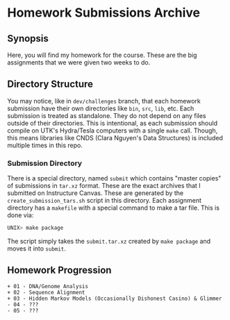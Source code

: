 # Homework Submissions Archive

## Synopsis
Here, you will find my homework for the course. These are the big assignments
that we were given two weeks to do.

## Directory Structure
You may notice, like in `dev/challenges` branch, that each homework submission
have their own directories like `bin`, `src`, `lib`, etc. Each submission is
treated as standalone. They do not depend on any files outside of their
directories. This is intentional, as each submission should compile on UTK's
Hydra/Tesla computers with a single `make` call. Though, this means libraries
like CNDS (Clara Nguyen's Data Structures) is included multiple times in this
repo.

### Submission Directory
There is a special directory, named `submit` which contains "master copies" of
submissions in `tar.xz` format. These are the exact archives that I submitted
on Instructure Canvas. These are generated by the `create_submission_tars.sh`
script in this directory. Each assignment directory has a `makefile` with a
special command to make a tar file. This is done via:
```bash
UNIX> make package
```
The script simply takes the `submit.tar.xz` created by `make package` and moves
it into `submit`.

## Homework Progression
```
+ 01 - DNA/Genome Analysis
+ 02 - Sequence Alignment
+ 03 - Hidden Markov Models (Occasionally Dishonest Casino) & Glimmer
- 04 - ???
- 05 - ???
```
